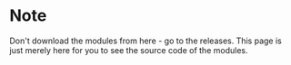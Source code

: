 # Note

Don't download the modules from here - go to the releases. This page is just merely here for you to see the source code of the modules.

